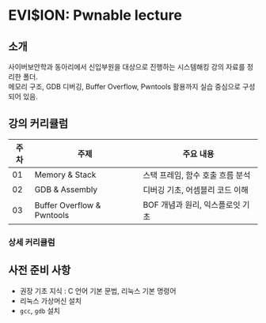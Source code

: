 # EVI$ION: Pwnable lecture

## 소개
사이버보안학과 동아리에서 신입부원을 대상으로 진행하는 시스템해킹 강의 자료를 정리한 폴더.  
메모리 구조, GDB 디버깅, Buffer Overflow, Pwntools 활용까지 실습 중심으로 구성되어 있음.

## 강의 커리큘럼

| 주차 | 주제 | 주요 내용 |
|------|------|-----------|
| 01   | Memory & Stack | 스택 프레임, 함수 호출 흐름 분석 |
| 02   | GDB & Assembly | 디버깅 기초, 어셈블리 코드 이해 |
| 03   | Buffer Overflow & Pwntools | BOF 개념과 원리, 익스플로잇 기초 |

### 상세 커리큘럼



## 사전 준비 사항
- 권장 기초 지식 : C 언어 기본 문법, 리눅스 기본 명령어
- 리눅스 가상머신 설치
- `gcc`, `gdb` 설치

  
